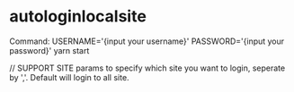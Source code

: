 # autologinlocalsite

Command:
USERNAME='{input your username}' PASSWORD='{input your password}' yarn start

// SUPPORT SITE params to specify which site you want to login, seperate by ','. Default will login to all site.
